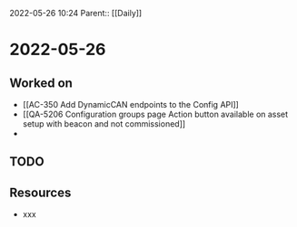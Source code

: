 2022-05-26 10:24
Parent:: [[Daily]]

# 2022-05-26

## Worked on

- [[AC-350 Add DynamicCAN endpoints to the Config API]]
- [[QA-5206 Configuration groups page Action button available on asset setup with beacon and not commissioned]]
- 

## TODO

## Resources

- xxx
